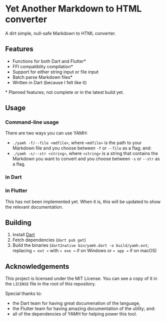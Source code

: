 # Yet Another Markdown to HTML converter
A dirt simple, null-safe Markdown to HTML converter.

## Features
- Functions for both Dart and Flutter\*
- FFI compatiblity compilation\*
- Support for either string input or file input
- Batch parse Markdown files\*
- Written in Dart (because I felt like it)

\* Planned features; not complete or in the latest build yet.

## Usage
### Command-line usage
There are two ways you can use YAMH:
- `./yamh -f/--file <mdfile>`, where `<mdfile>` is the path to your Markdown file and you choose between `-f` or `--file` as a flag; and:
- `./yamh -s/--str <string>`, where `<string>` is a string that contains the Markdown you want to convert and you choose between `-s` or `--str` as a flag.

### in Dart

### in Flutter
This has not been implemented yet. When it is, this will be updated to show the relevant documentation.

## Building
1. Install [Dart](https://dart.dev)
2. Fetch dependencies (`dart pub get`)
3. Build the binaries (`dart2native bin/yamh.dart -o build/yamh.ext`; replacing `« ext »` with `« exe »` if on Windows or `« app »` if on macOS)

## Acknowledgements
This project is licensed under the MIT License. You can see a copy of it in the `LICENSE` file in the root of this repository.

Special thanks to:
- the Dart team for having great documenation of the language,
- the Flutter team for having amazing documentation of the utility; and:
- all of the dependencies of YAMH for helping power this tool.
